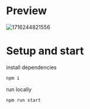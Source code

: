 # Preview

![1716244821556](https://github.com/codedincloud/angular-webapp-yoga/assets/16302609/1e16f8b2-253e-49ed-a6d0-c21544040a0c)

# Setup and start

install dependencies

```sh
npm i 
```

run locally

```sh
npm run start
```
